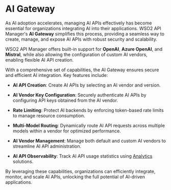 # AI Gateway

As AI adoption accelerates, managing AI APIs effectively has become essential for organizations integrating AI into their applications. WSO2 API Manager's **AI Gateway** simplifies this process, providing a seamless way to create, manage, and expose AI APIs with robust security and scalability.

WSO2 API Manager offers built-in support for **OpenAI**, **Azure OpenAI**, and **Mistral**, while also allowing the configuration of custom AI vendors, enabling flexible AI API creation.

With a comprehensive set of capabilities, the AI Gateway ensures secure and efficient AI integration. Key features include:

- **AI API Creation**: Create AI APIs by selecting an AI vendor and version.

- **AI Vendor Key Configuration**: Securely authenticate AI APIs by configuring API keys obtained from the AI vendor.

- **Rate Limiting**: Protect AI backends by enforcing token-based rate limits to manage resource consumption.

- **Multi-Model Routing**: Dynamically route AI API requests across multiple models within a vendor for optimized performance.

- **AI Vendor Management**: Manage both default and custom AI vendors to streamline AI API administration.

- **AI API Observability**: Track AI API usage statistics using [Analytics]({{base_path}}/api-analytics/choreo-analytics/api-analytics-architecture/) solutions.

By leveraging these capabilities, organizations can efficiently integrate, monitor, and scale AI APIs, unlocking the full potential of AI-driven applications.
